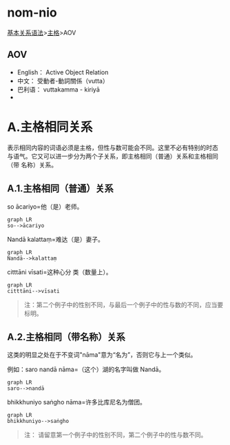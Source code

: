# nom-nio

[基本关系语法](basic-relation.md)&gt;[主格](nom.md)&gt;AOV

## AOV

* English： Active Object Relation
* 中文： 受動者-動詞關係（vutta）
* 巴利语： vuttakamma - kiriyā
* 

 #  A.主格相同关系

   表示相同内容的词语必须是主格，但性与数可能会不同。这里不必有特别的时态 与语气。它又可以进一步分为两个子关系，即主格相同（普通）关系和主格相同（带 名称）关系。 

## A.1.主格相同（普通）关系

so ācariyo=他（是）老师。
```mermaid
graph LR
so-->ācariyo
```
 Nandā kalattaṃ=难达（是）妻子。
```mermaid 
graph LR
Nandā-->kalattaṃ
```
 citttāni vīsati=这种心分 类（数量上）。 
```mermaid
graph LR
citttāni-->vīsati
```
  

 >注：第二个例子中的性别不同，与最后一个例子中的性与数的不同，应当要标明。 
 
 ## A.2.主格相同（带名称）关系

  这类的明显之处在于不变词"nāma"意为“名为”，否则它与上一个类似。

  例如：saro nandā nāma=（这个）湖的名字叫做 Nandā。
```mermaid 
graph LR
saro-->nandā
```
   bhikkhuniyo saṅgho nāma=许多比库尼名为僧团。 
   ```mermaid 
graph LR
bhikkhuniyo-->saṅgho
```
 >注： 请留意第一个例子中的性别不同，第二个例子中的性与数不同。 
